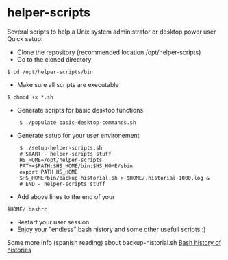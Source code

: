 helper-scripts
==============

Several scripts to help a Unix system administrator or desktop power user
Quick setup:
* Clone the repository (recommended location /opt/helper-scripts)
* Go to the cloned directory

```
$ cd /opt/helper-scripts/bin
```

* Make sure all scripts are executable

```
$ chmod +x *.sh
```

* Generate scripts for basic desktop functions

```
	$ ./populate-basic-desktop-commands.sh
```

* Generate setup for your user environement

```
	$ ./setup-helper-scripts.sh 
	# START - helper-scripts stuff
	HS_HOME=/opt/helper-scripts
	PATH=$PATH:$HS_HOME/bin:$HS_HOME/sbin
	export PATH HS_HOME
	$HS_HOME/bin/backup-historial.sh > $HOME/.historial-1000.log & 
	# END - helper-scripts stuff
```

* Add above lines to the end of your 

```
$HOME/.bashrc
```

* Restart your user session
* Enjoy your "endless" bash history  and some other usefull scripts :)

Some more info  (spanish reading) about backup-historial.sh [Bash history of histories](http://afeltes.blogspot.com/2012/03/historial-de-historiales-de-lineas-de.html)

